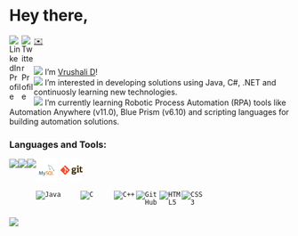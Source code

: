 Hey there, 
==========
<a href="https://www.linkedin.com/in/vrushali-daware-2a6a08138/" >
    <img align="left" src="https://raw.githubusercontent.com/peterthehan/peterthehan/master/assets/linkedin.svg" alt="LinkedIn Profile" width="22px"/>
</a>
<a href="https://twitter.com/Vrushalird_" >
    <img align="left" src="https://raw.githubusercontent.com/peterthehan/peterthehan/master/assets/twitter.svg" alt="Twitter Profile" width="22px"/>
</a>
  
 [:envelope:](mailto:vrushali.geek@gmail.com)
<br><br>

<img src="https://media.giphy.com/media/hvRJCLFzcasrR4ia7z/giphy.gif" width="25px"> I’m [Vrushali D](https://github.com/vrushalird)!  
<img src="https://media.giphy.com/media/VDNDX5BhKKz0YsJkl0/giphy.gif" width="25px"> I’m interested in developing solutions using Java, C#, .NET and continuosly learning new technologies.  
<img src="https://media.giphy.com/media/3ohhwFmrcYqKEHg3Kw/giphy.gif" width="25px">  I’m currently learning Robotic Process Automation (RPA) tools like Automation Anywhere (v11.0), Blue Prism (v6.10) and scripting languages for building automation solutions.  


### Languages and Tools:

<img align="left" height="40" src="https://github.com/vrushalird/test-repo/raw/images/java.jpg"> 
<img align="left" height="40" src="https://github.com/vrushalird/test-repo/raw/images/cpp.png">
<img align="left" height="58" src="https://github.com/vrushalird/test-repo/raw/images/C.png">
<code><img height="40" src="https://raw.githubusercontent.com/github/explore/80688e429a7d4ef2fca1e82350fe8e3517d3494d/topics/mysql/mysql.png"></code>
<code><img height="40" src="https://raw.githubusercontent.com/github/explore/80688e429a7d4ef2fca1e82350fe8e3517d3494d/topics/git/git.png"></code>


<code><img align="left" alt="Java" width="80px" src="https://github.com/vrushalird/test-repo/raw/images/java.jpg?raw=true"/></code>
<code><img align="left" alt="C" width="60px" src="https://github.com/vrushalird/test-repo/raw/images/C.png?raw=true"/></code>
<code><img align="left" alt="C++" width="40px" src="https://github.com/vrushalird/test-repo/raw/images/cpp.png?raw=true"/></code>
<code><img align="left" alt="GitHub" width="42px" src="https://github.com/vrushalird/test-repo/raw/images/github.png?raw=true" /></code>
<code><a href="https://www.w3.org/html/" target="_blank"><img align="left" alt="HTML5" width="40px" src="https://github.com/vrushalird/test-repo/raw/images/html.png?raw=true" /></a></code>
<code><a href="https://www.w3schools.com/css/" target="_blank"><img align="left" alt="CSS3" width="40px" src="https://github.com/vrushalird/test-repo/raw/images/css3.jpg?raw=true" /></a></code>


<br><br>  
<p  align="left">
  <img src="https://visitor-badge.glitch.me/badge?page_id=vrushalird.vrushalird">
</p>
<br><br>  
  

<!---
 👀 🌱 📫 💼
<a href="https://www.java.com/" target="_blank"> 
<a href="https://www.w3schools.com/cpp/" target="_blank">
 <a href="https://www.cprogramming.com/" target="_blank">
<code><img height="40" src="https://raw.githubusercontent.com/github/explore/80688e429a7d4ef2fca1e82350fe8e3517d3494d/topics/cpp/cpp.png"></code>
<code><img height="40" src="https://raw.githubusercontent.com/github/explore/80688e429a7d4ef2fca1e82350fe8e3517d3494d/topics/javascript/javascript.png"></code>
<code><img height="20" src="https://raw.githubusercontent.com/github/explore/80688e429a7d4ef2fca1e82350fe8e3517d3494d/topics/vue/vue.png"></code>
<code><img height="20" src="https://raw.githubusercontent.com/github/explore/80688e429a7d4ef2fca1e82350fe8e3517d3494d/topics/react/react.png"></code>
<code><img height="20" src="https://raw.githubusercontent.com/github/explore/5c058a388828bb5fde0bcafd4bc867b5bb3f26f3/topics/graphql/graphql.png"></code>
<code><img height="20" src="https://raw.githubusercontent.com/github/explore/80688e429a7d4ef2fca1e82350fe8e3517d3494d/topics/nodejs/nodejs.png"></code>
<code><img height="20" src="https://raw.githubusercontent.com/github/explore/80688e429a7d4ef2fca1e82350fe8e3517d3494d/topics/firebase/firebase.png"></code>
<code><img height="20" src="https://raw.githubusercontent.com/github/explore/80688e429a7d4ef2fca1e82350fe8e3517d3494d/topics/python/python.png"></code>
![](https://visitor-badge.glitch.me/badge?page_id=vrushalird.vrushalird)
vrushalird/vrushalird is a ✨ special ✨ repository because its `README.md` (this file) appears on your GitHub profile.
You can click the Preview link to take a look at your changes.
![visitors](https://visitor-badge.glitch.me/badge?page_id=page.id&left_color=green&right_color=red)
<img align="right" alt="GIF" src="https://github.com/abhisheknaiidu/abhisheknaiidu/blob/master/code.gif?raw=true" width="500" height="320" />
--->
<br/>

